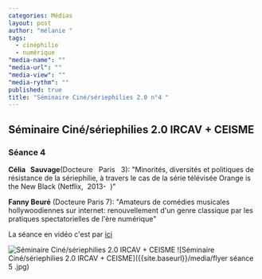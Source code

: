 ```yaml
---
categories: Médias
layout: post
author: "mélanie "
tags: 
  - cinéphilie
  - numérique
"media-name": ""
"media-url": ""
"media-view": ""
"media-rythm": ""
published: true
title: "Séminaire Ciné/sériephilies 2.0 n°4 "
---
```



## Séminaire Ciné/sériephilies 2.0 IRCAV + CEISME
### Séance 4
**Célia   Sauvage**(Docteure   Paris   3): "Minorités, diversités et politiques de résistance de la sériephilie, à travers le cas de la série télévisée Orange is the New Black (Netflix,  2013-­  )"

**Fanny Beuré** (Docteure Paris 7): "Amateurs de comédies musicales hollywoodiennes sur internet: renouvellement d'un genre classique par les pratiques spectatorielles de l'ère numérique"

La séance en vidéo c'est par [ici](http://epresence.univ-paris3.fr/3/Watch/1560171.aspx)

![Séminaire Ciné/sériephilies 2.0 IRCAV + CEISME]({{site.baseurl}}/media/flyer%20se%CC%81ance%205%20.jpg)
![Séminaire Ciné/sériephilies 2.0 IRCAV + CEISME]({{site.baseurl}}/media/flyer séance 5 .jpg)
